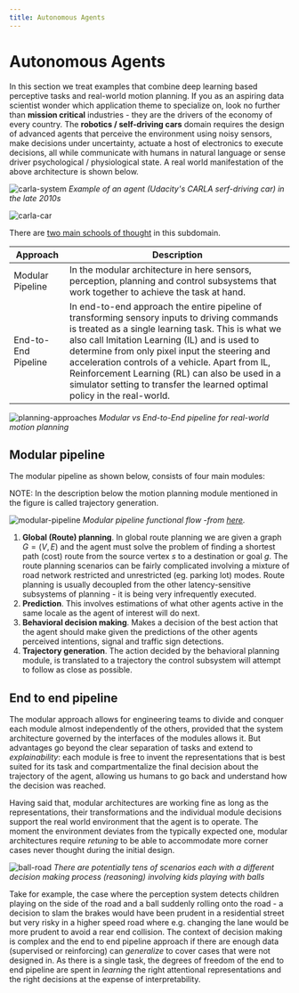 ```yaml
---
title: Autonomous Agents
---
```


# Autonomous Agents

In this section we treat examples that combine deep learning based perceptive tasks and real-world motion planning. If you as an aspiring data scientist wonder which application theme to specialize on, look no further than  **mission critical** industries - they are the drivers of the economy of every country.  The **robotics / self-driving cars** domain requires the design of advanced agents that perceive the environment using noisy sensors, make decisions under uncertainty, actuate a host of electronics to execute decisions, all while communicate with humans in natural language or sense driver psychological / physiological state. A real world manifestation of the above architecture is shown below. 

![carla-system](images/carla-system.png)
_Example of an agent (Udacity's CARLA serf-driving car) in the late 2010s_

![carla-car](images/carla-car.png)

There are [two main schools of thought](https://arxiv.org/pdf/2003.06404.pdf) in this subdomain. 

| Approach            | Description                                                                                                                                                                                                                                                                                                                                                                                                                            |
| ------------------- | -------------------------------------------------------------------------------------------------------------------------------------------------------------------------------------------------------------------------------------------------------------------------------------------------------------------------------------------------------------------------------------------------------------------------------------- |
| Modular Pipeline    | In the modular architecture in here sensors, perception, planning and control subsystems that work together to achieve the task at hand.                                                                                                                                                                                                                                                                                               |
| End-to-End Pipeline | In end-to-end approach the entire pipeline of transforming sensory inputs to driving commands is treated as a single learning task. This is what we also call Imitation Learning (IL) and is used to determine from only pixel input the steering and acceleration controls of a vehicle. Apart from IL, Reinforcement Learning (RL) can also be used in a simulator setting to transfer the learned optimal policy in the real-world. |

![planning-approaches](images/planning-approaches.png)
*Modular vs End-to-End pipeline for real-world motion planning*

## Modular pipeline

The modular pipeline as shown below, consists of four main modules:

NOTE: In the description below the motion planning module mentioned in the figure is called trajectory generation.

![modular-pipeline](images/modular-pipeline.png)
*Modular pipeline functional flow -from [here](https://arxiv.org/pdf/1604.07446.pdf).*

1. **Global (Route) planning**. In global route planning we are given a graph $G=(V, E)$ and the agent must solve the problem of finding a shortest path (cost) route from the source vertex $s$ to a destination or goal $g$.  The route planning scenarios can be fairly complicated involving a mixture of  road network restricted and unrestricted (eg. parking lot) modes. Route planning is usually decoupled from the other latency-sensitive subsystems of planning - it is being very infrequently executed.   
2. **Prediction**. This involves estimations of what other agents active in the same locale as the agent of interest will do next. 
3. **Behavioral decision making**. Makes a decision of the best action that the agent should make given the predictions of the other agents perceived intentions, signal and traffic sign detections. 
4. **Trajectory generation**. The action decided by the behavioral planning module, is translated to a trajectory the control subsystem will attempt to follow as close as possible. 

## End to end pipeline

The modular approach allows for engineering teams to divide and conquer each module almost independently of the others, provided that the system architecture governed by the interfaces of the modules allows it. But advantages go beyond the clear separation of tasks and extend to _explainability_: each module is free to invent the representations that is best suited for its task and compartmentalize the final decision about the trajectory of the agent, allowing us humans to go back and understand how the decision was reached. 

Having said that, modular architectures are working fine as long as the representations, their transformations and the individual module decisions support the real world environment that the agent is to operate. The moment the environment deviates from the typically expected one, modular architectures require _retuning_ to be able to accommodate more corner cases never thought during the initial design. 

![ball-road](images/ball-road.jpg)
*There are potentially tens of scenarios each with a different decision making process (reasoning) involving kids playing with balls*

Take for example, the case where the perception system detects children playing on the side of the road and a ball suddenly rolling onto the road - a decision to slam the brakes would have been prudent in a residential street but very risky in a higher speed road where e.g. changing the lane would be more prudent to avoid a rear end collision. The context of decision making is complex and the end to end pipeline approach if there are enough data (supervised or reinforcing) can _generalize_ to cover cases that were not designed in. As there is a single task, the degrees of freedom of the end to end pipeline are spent in _learning_ the right attentional representations and the right decisions at the expense of interpretability.
